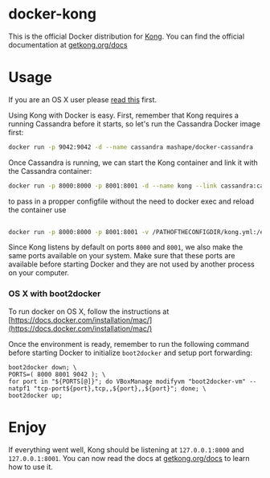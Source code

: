 # docker-kong
This is the official Docker distribution for [Kong][kong-repo-url]. You can find the official documentation at [getkong.org/docs][kong-docs-url]

# Usage

If you are an OS X user please [read this](#os-x-with-boot2docker) first.

Using Kong with Docker is easy. First, remember that Kong requires a running Cassandra before it starts, so let's run the Cassandra Docker image first:

```bash
docker run -p 9042:9042 -d --name cassandra mashape/docker-cassandra
```

Once Cassandra is running, we can start the Kong container and link it with the Cassandra container:

```bash
docker run -p 8000:8000 -p 8001:8001 -d --name kong --link cassandra:cassandra mashape/docker-kong:0.2.0-2
```

to pass in a propper configfile without the need to docker exec and reload the container use

```bash
 
docker run -p 8000:8000 -p 8001:8001 -v /PATHOFTHECONFIGDIR/kong.yml:/etc/kong/ -d --name kong --link cassandra:cassandra mashape/docker-kong:0.2.0-2
```

Since Kong listens by default on ports `8000` and `8001`, we also make the same ports available on your system. Make sure that these ports are available before starting Docker and they are not used by another process on your computer.

### OS X with boot2docker

To run docker on OS X, follow the instructions at [https://docs.docker.com/installation/mac/](https://docs.docker.com/installation/mac/)

Once the environment is ready, remember to run the following command before starting Docker to initialize `boot2docker` and setup port forwarding:

```
boot2docker down; \
PORTS=( 8000 8001 9042 ); \
for port in "${PORTS[@]}"; do VBoxManage modifyvm "boot2docker-vm" --natpf1 "tcp-port${port},tcp,,${port},,${port}"; done; \
boot2docker up;
```

# Enjoy

If everything went well, Kong should be listening at `127.0.0.1:8000` and `127.0.0.1:8001`. You can now read the docs at [getkong.org/docs][kong-docs-url] to learn how to use it.

[kong-repo-url]: https://github.com/Mashape/kong
[kong-docs-url]: http://getkong.org/docs
